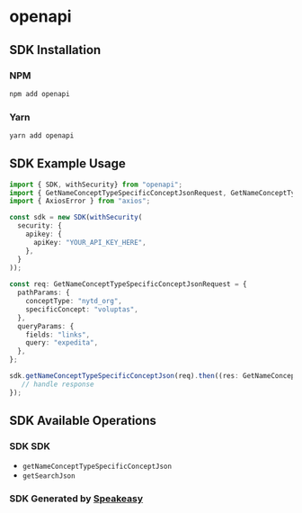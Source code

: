 # openapi

<!-- Start SDK Installation -->
## SDK Installation

### NPM

```bash
npm add openapi
```

### Yarn

```bash
yarn add openapi
```
<!-- End SDK Installation -->

## SDK Example Usage
<!-- Start SDK Example Usage -->
```typescript
import { SDK, withSecurity} from "openapi";
import { GetNameConceptTypeSpecificConceptJsonRequest, GetNameConceptTypeSpecificConceptJsonResponse } from "openapi/src/sdk/models/operations";
import { AxiosError } from "axios";

const sdk = new SDK(withSecurity(
  security: {
    apikey: {
      apiKey: "YOUR_API_KEY_HERE",
    },
  }
));
    
const req: GetNameConceptTypeSpecificConceptJsonRequest = {
  pathParams: {
    conceptType: "nytd_org",
    specificConcept: "voluptas",
  },
  queryParams: {
    fields: "links",
    query: "expedita",
  },
};

sdk.getNameConceptTypeSpecificConceptJson(req).then((res: GetNameConceptTypeSpecificConceptJsonResponse | AxiosError) => {
   // handle response
});
```
<!-- End SDK Example Usage -->

<!-- Start SDK Available Operations -->
## SDK Available Operations

### SDK SDK

* `getNameConceptTypeSpecificConceptJson`
* `getSearchJson`

<!-- End SDK Available Operations -->

### SDK Generated by [Speakeasy](https://docs.speakeasyapi.dev/docs/using-speakeasy/client-sdks)
